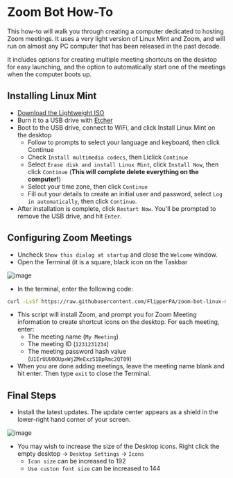 # Zoom Bot How-To

This how-to will walk you through creating a computer dedicated to hosting Zoom meetings. It uses a very light version of Linux Mint and Zoom, and will run on almost any PC computer that has been released in the past decade.

It includes options for creating multiple meeting shortcuts on the desktop for easy launching, and the option to automatically start one of the meetings when the computer boots up.

## Installing Linux Mint

* [Download the Lightweight ISO](https://linuxmint.com/edition.php?id=320)
* Burn it to a USB drive with [Etcher](https://etcher.balena.io/)
* Boot to the USB drive, connect to WiFi, and click Install Linux Mint on the desktop
    * Follow to prompts to select your language and keyboard, then click Continue
    * Check `Install multimedia codecs`, then Liclick `Continue`
    * Select `Erase disk and install Linux Mint`, click `Install Now`, then click `Continue` (**This will complete delete everything on the computer!**)
    * Select your time zone, then click `Continue`
    * Fill out your details to create an initial user and password, select `Log in automatically`, then click `Continue`.
 * After installation is complete, click `Restart Now`. You'll be prompted to remove the USB drive, and hit `Enter`.

## Configuring Zoom Meetings

* Uncheck `Show this dialog at startup` and close the `Welcome` window.
* Open the Terminal (it is a square, black icon on the Taskbar

![image](https://github.com/user-attachments/assets/ea14d6a5-096a-4e5b-9925-3ca79c9a7fd1)

* In the terminal, enter the following code:

```bash
curl -LsSf https://raw.githubusercontent.com/FlipperPA/zoom-bot-linux-mint/refs/heads/main/zoombot.sh -o /tmp/zoombot.sh && . /tmp/zoombot.sh
```

* This script will install Zoom, and prompt you for Zoom Meeting information to create shortcut icons on the desktop. For each meeting, enter:
    * The meeting name (`My Meeting`)
    * The meeting ID (`1231231234`)
    * The meeting password hash value (`U1ErUUU0OUpxWjZMeExzS1BpRmc2QT09`)
* When you are done adding meetings, leave the meeting name blank and hit enter. Then type `exit` to close the Terminal.

## Final Steps

* Install the latest updates. The update center appears as a shield in the lower-right hand corner of your screen.

![image](https://github.com/user-attachments/assets/c4efdfab-80cb-4ec3-896d-82a3c5ec286f)

* You may wish to increase the size of the Desktop icons. Right click the empty desktop -> `Desktop Settings` -> `Icons`
    * `Icon size` can be increased to 192
    * `Use custon font size` can be increased to 144
